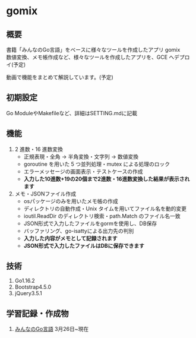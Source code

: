 # gomix

## 概要

書籍「みんなのGo言語」をベースに様々なツールを作成したアプリ gomix  
数値変換、メモ帳作成など、様々なツールを作成したアプリを、GCE へデプロイ(予定)

動画で機能をまとめて解説しています。(予定)

## 初期設定

<p>Go ModuleやMakefileなど、詳細はSETTING.mdに記載</p>

## 機能

1. 2 進数・16 進数変換
   - 正規表現・全角 → 半角変換・文字列 → 数値変換
   - goroutine を用いた 5 つ並列処理・mutex による処理のロック
   - エラーメッセージの画面表示・テストケースの作成
   <ul>
    <li><strong>入力した10進数+19の20個まで2進数・16進数変換した結果が表示されます</strong></li>
   </ul>
2. メモ・JSONファイル作成
   - osパッケージのみを用いたメモ帳の作成
   - ディレクトリの自動作成・Unix タイムを用いてファイル名を動的変更
   - ioutil.ReadDir のディレクトリ検索・path.Match のファイル名一致
   - JSON形式で入力したファイルをgormを使用し、DB保存
   - バッファリング、go-isattyによる出力先の判別
   <ul>
    <li><strong>入力した内容がメモとして記録されます</strong></li>
    <li><strong>JSON形式で入力したファイルはDBに保存できます</strong></li>
   </ul>

## 技術

1. Go1.16.2
2. Bootstrap4.5.0
3. jQuery3.5.1

## 学習記録・作成物

1. [みんなのGo言語](https://www.amazon.co.jp/%E6%94%B9%E8%A8%822%E7%89%88-%E3%81%BF%E3%82%93%E3%81%AA%E3%81%AEGo%E8%A8%80%E8%AA%9E-%E6%9D%BE%E6%9C%A8-%E9%9B%85%E5%B9%B8/dp/4297107279) 3月26日~現在
